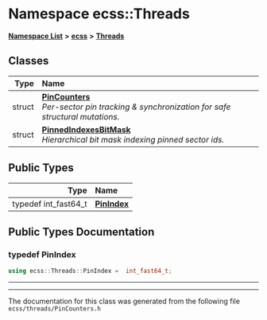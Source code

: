 

# Namespace ecss::Threads



[**Namespace List**](namespaces.md) **>** [**ecss**](namespaceecss.md) **>** [**Threads**](namespaceecss_1_1Threads.md)




















## Classes

| Type | Name |
| ---: | :--- |
| struct | [**PinCounters**](structecss_1_1Threads_1_1PinCounters.md) <br>_Per-sector pin tracking & synchronization for safe structural mutations._  |
| struct | [**PinnedIndexesBitMask**](structecss_1_1Threads_1_1PinnedIndexesBitMask.md) <br>_Hierarchical bit mask indexing pinned sector ids._  |


## Public Types

| Type | Name |
| ---: | :--- |
| typedef int\_fast64\_t | [**PinIndex**](#typedef-pinindex)  <br> |
















































## Public Types Documentation




### typedef PinIndex 

```C++
using ecss::Threads::PinIndex =  int_fast64_t;
```




<hr>

------------------------------
The documentation for this class was generated from the following file `ecss/threads/PinCounters.h`

